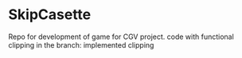 # SkipCasette
Repo for development of game for CGV project.
code with functional clipping in the branch: implemented clipping
